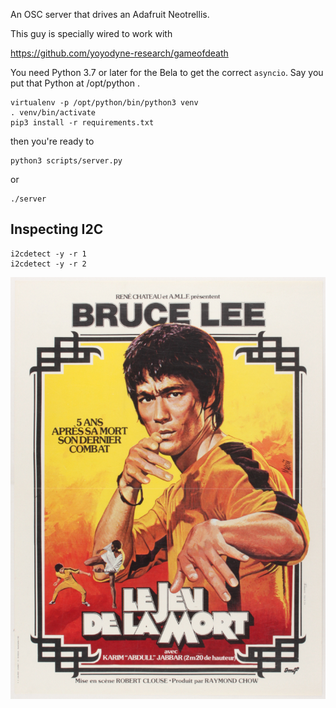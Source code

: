 An OSC server that drives an Adafruit Neotrellis.

This guy is specially wired to work with

https://github.com/yoyodyne-research/gameofdeath

You need Python 3.7 or later for the Bela to get the correct `asyncio`.
Say you put that Python at /opt/python .

    virtualenv -p /opt/python/bin/python3 venv
    . venv/bin/activate
    pip3 install -r requirements.txt

then you're ready to

    python3 scripts/server.py

or

    ./server


## Inspecting I2C
```
i2cdetect -y -r 1
i2cdetect -y -r 2
```

![Bruce](etc/legod.jpg)
